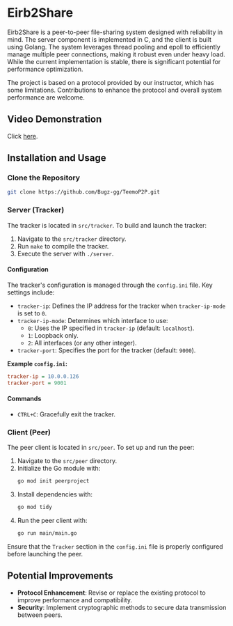 # Eirb2Share

Eirb2Share is a peer-to-peer file-sharing system designed with reliability in mind. The server component is implemented in C, and the client is built using Golang. The system leverages thread pooling and epoll to efficiently manage multiple peer connections, making it robust even under heavy load. While the current implementation is stable, there is significant potential for performance optimization.

The project is based on a protocol provided by our instructor, which has some limitations. Contributions to enhance the protocol and overall system performance are welcome.

## Video Demonstration

Click [here](https://www.ibechoual-portfolio.codes/work/eirb2share).

## Installation and Usage

### Clone the Repository
```bash
git clone https://github.com/Bugz-gg/TeemoP2P.git
```

### Server (Tracker)
The tracker is located in `src/tracker`. To build and launch the tracker:

1. Navigate to the `src/tracker` directory.
2. Run `make` to compile the tracker.
3. Execute the server with `./server`.

#### Configuration
The tracker's configuration is managed through the `config.ini` file. Key settings include:

- `tracker-ip`: Defines the IP address for the tracker when `tracker-ip-mode` is set to `0`.
- `tracker-ip-mode`: Determines which interface to use:
  - `0`: Uses the IP specified in `tracker-ip` (default: `localhost`).
  - `1`: Loopback only.
  - `2`: All interfaces (or any other integer).
- `tracker-port`: Specifies the port for the tracker (default: `9000`).

**Example `config.ini`:**
```ini
tracker-ip = 10.0.0.126
tracker-port = 9001
```

#### Commands
- `CTRL+C`: Gracefully exit the tracker.

### Client (Peer)
The peer client is located in `src/peer`. To set up and run the peer:

1. Navigate to the `src/peer` directory.
2. Initialize the Go module with:
   ```bash
   go mod init peerproject
   ```
3. Install dependencies with:
   ```bash
   go mod tidy
   ```
4. Run the peer client with:
   ```bash
   go run main/main.go
   ```

Ensure that the `Tracker` section in the `config.ini` file is properly configured before launching the peer.

## Potential Improvements
- **Protocol Enhancement**: Revise or replace the existing protocol to improve performance and compatibility.
- **Security**: Implement cryptographic methods to secure data transmission between peers.
